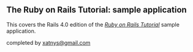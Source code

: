 ## The Ruby on Rails Tutorial: sample application

This covers the Rails 4.0 edition of the [*Ruby on Rails Tutorial*](http://ruby.railstutorial.org/ruby-on-rails-tutorial-book?version=4.0) sample application.

completed by xatnys@gmail.com